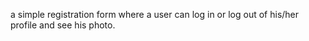 a simple registration form where a user can log in or log out of his/her profile and see his photo.
